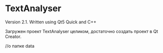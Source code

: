 # TextAnalyser
Version 2.1. Written using Qt5 Quick and C++

Загружен проект TextAnalyser целиком, достаточно создать проект в Qt Creator.

//о папке data



